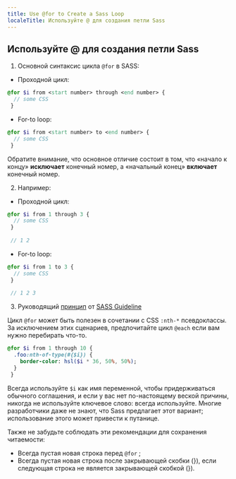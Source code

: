 ```yaml
---
title: Use @for to Create a Sass Loop
localeTitle: Используйте @ для создания петли Sass
---
```

## Используйте @ для создания петли Sass

1.  Основной синтаксис цикла `@for` в SASS:

*   Проходной цикл:

```sass
@for $i from <start number> through <end number> { 
  // some CSS 
 } 
```

*   For-to loop:

```sass
@for $i from <start number> to <end number> { 
  // some CSS 
 } 
```

Обратите внимание, что основное отличие состоит в том, что «начало к концу» **исключает** конечный номер, а «начальный конец» **включает** конечный номер.

2.  Например:

*   Проходной цикл:

```sass
@for $i from 1 through 3 { 
  // some CSS 
 } 
 
 // 1 2 
```

*   For-to loop:

```sass
@for $i from 1 to 3 { 
  // some CSS 
 } 
 
 // 1 2 3 
```

3.  Руководящий [принцип](https://sass-guidelin.es/#loops) от [SASS Guideline](https://sass-guidelin.es/#loops)

Цикл `@for` может быть полезен в сочетании с CSS `:nth-*` псевдоклассы. За исключением этих сценариев, предпочитайте цикл `@each` если вам нужно перебирать что-то.

```sass
@for $i from 1 through 10 { 
  .foo:nth-of-type(#{$i}) { 
    border-color: hsl($i * 36, 50%, 50%); 
  } 
 } 
```

Всегда используйте `$i` как имя переменной, чтобы придерживаться обычного соглашения, и если у вас нет по-настоящему веской причины, никогда не используйте ключевое слово: всегда используйте. Многие разработчики даже не знают, что Sass предлагает этот вариант; использование этого может привести к путанице.

Также не забудьте соблюдать эти рекомендации для сохранения читаемости:

*   Всегда пустая новая строка перед `@for` ;
*   Всегда пустая новая строка после закрывающей скобки (}), если следующая строка не является закрывающей скобкой (}).